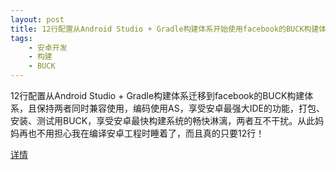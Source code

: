 ```yaml
---
layout: post
title: 12行配置从Android Studio + Gradle构建体系开始使用facebook的BUCK构建体系
tags:
    - 安卓开发
    - 构建
    - BUCK
---
```


12行配置从Android Studio + Gradle构建体系迁移到facebook的BUCK构建体系，且保持两者同时兼容使用，编码使用AS，享受安卓最强大IDE的功能，打包、安装、测试用BUCK，享受安卓最快构建系统的畅快淋漓，两者互不干扰。从此妈妈再也不用担心我在编译安卓工程时睡着了，而且真的只要12行！

[详情](http://blog.piasy.com/OkBuck/)
